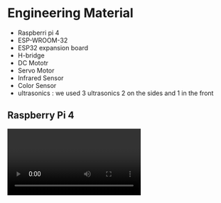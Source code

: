# Engineering Material
- Raspberri pi 4
- ESP-WROOM-32
- ESP32 expansion board
- H-bridge
- DC Mototr
- Servo Motor
- Infrared Sensor
- Color Sensor
- ultrasonics : we used 3 ultrasonics 2 on the sides and 1 in the front

## Raspberry Pi 4
<v align="center">
<video>
  <vid alt="--" src="R6.mp4" width="80%" hight="40%" >
</video>
</v>
